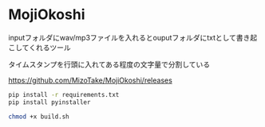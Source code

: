 # MojiOkoshi

inputフォルダにwav/mp3ファイルを入れるとouputフォルダにtxtとして書き起こしてくれるツール


タイムスタンプを行頭に入れてある程度の文字量で分割している

https://github.com/MizoTake/MojiOkoshi/releases

```sh
pip install -r requirements.txt
pip install pyinstaller
```

```sh
chmod +x build.sh
```